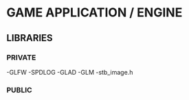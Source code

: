 # GAME APPLICATION / ENGINE

## LIBRARIES

### PRIVATE
-GLFW
-SPDLOG
-GLAD
-GLM
-stb_image.h
### PUBLIC